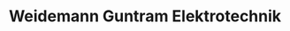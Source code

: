 ---
title: "Weidemann Guntram Elektrotechnik"
url: /wanfried/weidemann-guntram-elektrotechnik/
shop: Elektronik
---